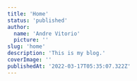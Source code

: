 ```yaml
---
title: 'Home'
status: 'published'
author:
  name: 'Andre Vitorio'
  picture: ''
slug: 'home'
description: 'This is my blog.'
coverImage: ''
publishedAt: '2022-03-17T05:35:07.322Z'
---
```


## 

# 